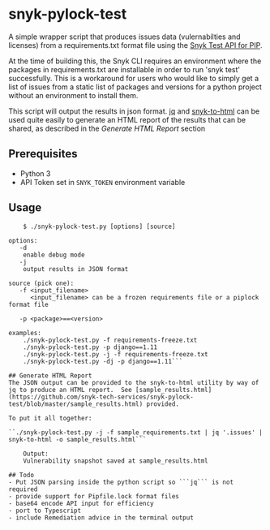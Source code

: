 # snyk-pylock-test
A simple wrapper script that produces issues data (vulernabilties and licenses) from a requirements.txt format file using the [Snyk Test API for PIP](https://snyk.docs.apiary.io/#reference/test/pip).

At the time of building this, the Snyk CLI requires an environment where the packages in requirements.txt are installable in order to run 'snyk test' successfully.  This is a workaround for users who would like to simply get a list of issues from a static list of packages and versions for a python project without an environment to install them.

This script will output the results in json format. [jq](https://stedolan.github.io/jq/download/) and [snyk-to-html](https://github.com/snyk/snyk-to-html) can be used quite easily to generate an HTML report of the results that can be shared, as described in the _Generate HTML Report_ section

## Prerequisites
- Python 3 
- API Token set in ```SNYK_TOKEN``` environment variable

## Usage
```usage:
    $ ./snyk-pylock-test.py [options] [source]

options:
   -d
    enable debug mode
   -j
    output results in JSON format

source (pick one):
   -f <input_filename>
      <input_filename> can be a frozen requirements file or a piplock format file

   -p <package>==<version>

examples:
    ./snyk-pylock-test.py -f requirements-freeze.txt
    ./snyk-pylock-test.py -p django==1.11
    ./snyk-pylock-test.py -j -f requirements-freeze.txt
    ./snyk-pylock-test.py -dj -p django==1.11```

## Generate HTML Report
The JSON output can be provided to the snyk-to-html utility by way of jq to produce an HTML report.  See [sample_results.html](https://github.com/snyk-tech-services/snyk-pylock-test/blob/master/sample_results.html) provided.  

To put it all together:

``./snyk-pylock-test.py -j -f sample_requirements.txt | jq '.issues' | snyk-to-html -o sample_results.html```

	Output:
	Vulnerability snapshot saved at sample_results.html

## Todo
- Put JSON parsing inside the python script so ```jq``` is not required
- provide support for Pipfile.lock format files
- base64 encode API input for efficiency
- port to Typescript
- include Remediation advice in the terminal output
